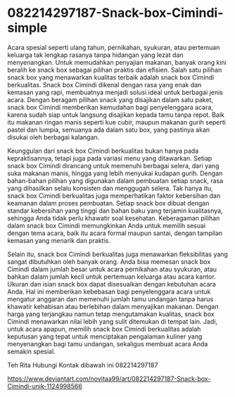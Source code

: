 # 082214297187-Snack-box-Cimindi-simple
Acara spesial seperti ulang tahun, pernikahan, syukuran, atau pertemuan keluarga tak lengkap rasanya tanpa hidangan yang lezat dan menyenangkan. Untuk memudahkan penyajian makanan, banyak orang kini beralih ke snack box sebagai pilihan praktis dan efisien. Salah satu pilihan snack box yang menawarkan kualitas terbaik adalah snack box Cimindi berkualitas. Snack box Cimindi dikenal dengan rasa yang enak dan kemasan yang rapi, membuatnya menjadi solusi ideal untuk berbagai jenis acara. Dengan beragam pilihan snack yang disajikan dalam satu paket, snack box Cimindi memberikan kemudahan bagi penyelenggara acara, karena sudah siap untuk langsung disajikan kepada tamu tanpa repot. Baik itu makanan ringan manis seperti kue cubir, maupun makanan gurih seperti pastel dan lumpia, semuanya ada dalam satu box, yang pastinya akan disukai oleh berbagai kalangan.

Keunggulan dari snack box Cimindi berkualitas bukan hanya pada kepraktisannya, tetapi juga pada variasi menu yang ditawarkan. Setiap snack box Cimindi dirancang untuk memenuhi berbagai selera, dari yang suka makanan manis, hingga yang lebih menyukai kudapan gurih. Dengan bahan-bahan pilihan yang digunakan dalam pembuatan setiap snack, rasa yang dihasilkan selalu konsisten dan menggugah selera. Tak hanya itu, snack box Cimindi berkualitas juga memperhatikan faktor kebersihan dan keamanan dalam proses pembuatan. Setiap snack box dibuat dengan standar kebersihan yang tinggi dan bahan baku yang terjamin kualitasnya, sehingga Anda tidak perlu khawatir soal kesehatan. Keberagaman pilihan dalam snack box Cimindi memungkinkan Anda untuk memilih sesuai dengan tema acara, baik itu acara formal maupun santai, dengan tampilan kemasan yang menarik dan praktis.

Selain itu, snack box Cimindi berkualitas juga menawarkan fleksibilitas yang sangat dibutuhkan oleh banyak orang. Anda bisa memesan snack box Cimindi dalam jumlah besar untuk acara pernikahan atau syukuran, atau bahkan dalam jumlah kecil untuk pertemuan keluarga atau acara kantor. Ukuran dan isian snack box dapat disesuaikan dengan kebutuhan acara Anda. Hal ini memberikan kebebasan bagi penyelenggara acara untuk mengatur anggaran dan memenuhi jumlah tamu undangan tanpa harus khawatir kehabisan atau berlebihan dalam menyajikan makanan. Dengan harga yang terjangkau namun tetap mengutamakan kualitas, snack box Cimindi menawarkan nilai lebih yang sulit ditemukan di tempat lain. Jadi, untuk acara apapun, memilih snack box Cimindi berkualitas adalah keputusan yang tepat untuk menciptakan pengalaman kuliner yang menyenangkan bagi tamu undangan, sekaligus membuat acara Anda semakin spesial.

Teh Rita
Hubungi Kontak dibawah ini
082214297187

https://www.deviantart.com/novitaa99/art/082214297187-Snack-box-Cimindi-unik-1124998566 
